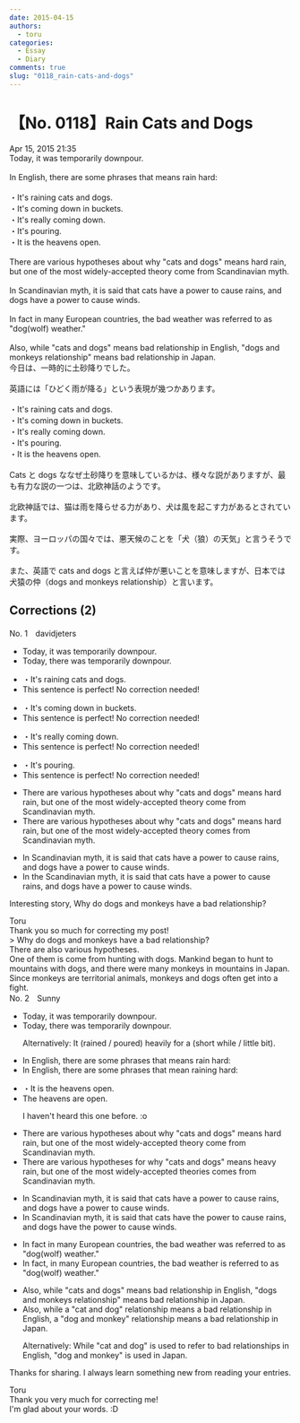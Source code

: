 ```yaml
---
date: 2015-04-15
authors:
  - toru
categories:
  - Essay
  - Diary
comments: true
slug: "0118_rain-cats-and-dogs"
---
```


# 【No. 0118】Rain Cats and Dogs
<div class="date">Apr 15, 2015 21:35</div>
<div id="post"><div id="body_show_ori">
Today, it was temporarily downpour.<br/><br/>In English, there are some phrases that means rain hard:<br/><br/>・It's raining cats and dogs.<br/>・It's coming down in buckets.<br/>・It's really coming down.<br/>・It's pouring.<br/>・It is the heavens open.<br/><br/>There are various hypotheses about why "cats and dogs" means hard rain, but one of the most widely-accepted theory come from Scandinavian myth.<br/><br/>In Scandinavian myth, it is said that cats have a power to cause rains, and dogs have a power to cause winds.<br/><br/>In fact in many European countries, the bad weather was referred to as "dog(wolf) weather."<br/><br/>Also, while "cats and dogs" means bad relationship in English, "dogs and monkeys relationship" means bad relationship in Japan.
</div></div>

<!-- more -->

<div id="post_ja"><div id="body_show_mo">
今日は、一時的に土砂降りでした。<br/><br/>英語には「ひどく雨が降る」という表現が幾つかあります。<br/><br/>・It's raining cats and dogs.<br/>・It's coming down in buckets.<br/>・It's really coming down.<br/>・It's pouring.<br/>・It is the heavens open.<br/><br/>Cats と dogs ななぜ土砂降りを意味しているかは、様々な説がありますが、最も有力な説の一つは、北欧神話のようです。<br/><br/>北欧神話では、猫は雨を降らせる力があり、犬は風を起こす力があるとされています。<br/><br/>実際、ヨーロッパの国々では、悪天候のことを「犬（狼）の天気」と言うそうです。<br/><br/>また、英語で cats and dogs と言えば仲が悪いことを意味しますが、日本では犬猿の仲（dogs and monkeys relationship）と言います。
</div></div>

## Corrections (2)
<div id="block"><div class="first_name"> No. 1　<span class="just_name">davidjeters</span></div><div id="block2">
<ul class="correction_field">
<li class="incorrect">Today, it was temporarily downpour.</li>
<li class="corrected correct">
Today, <span class="f_blue">there </span>was temporarily downpour.
</li>
</ul>
<ul class="correction_field">
<li class="incorrect">・It's raining cats and dogs.</li>
<li class="corrected perfect">This sentence is perfect! No correction needed!</li>
</ul>
<ul class="correction_field">
<li class="incorrect">・It's coming down in buckets.</li>
<li class="corrected perfect">This sentence is perfect! No correction needed!</li>
</ul>
<ul class="correction_field">
<li class="incorrect">・It's really coming down.</li>
<li class="corrected perfect">This sentence is perfect! No correction needed!</li>
</ul>
<ul class="correction_field">
<li class="incorrect">・It's pouring.</li>
<li class="corrected perfect">This sentence is perfect! No correction needed!</li>
</ul>
<ul class="correction_field">
<li class="incorrect">There are various hypotheses about why "cats and dogs" means hard rain, but one of the most widely-accepted theory come from Scandinavian myth.</li>
<li class="corrected correct">
There are various hypotheses about why "cats and dogs" means hard rain, but one of the most widely-accepted theory come<span class="f_blue">s</span> from Scandinavian myth.
</li>
</ul>
<ul class="correction_field">
<li class="incorrect">In Scandinavian myth, it is said that cats have a power to cause rains, and dogs have a power to cause winds.</li>
<li class="corrected correct">
In <span class="f_blue">the </span>Scandinavian myth, it is said that cats have a power to cause rains, and dogs have a power to cause winds.
</li>
</ul>
<p class="comment_small">
 Interesting story, Why do dogs and monkeys have a bad relationship?
</p>

</div><div class="name"><span class="just_name">Toru</span><br>
Thank you so much for correcting my post!<br/>&gt; Why do dogs and monkeys have a bad relationship?<br/>There are also various hypotheses.<br/>One of them is come from hunting with dogs. Mankind began to hunt to mountains with dogs, and there were many monkeys in mountains in Japan. Since monkeys are territorial animals, monkeys and dogs often get into a fight.
</div>
</div>
<div id="block"><div class="first_name"> No. 2　<span class="just_name">Sunny</span></div><div id="block2">
<ul class="correction_field">
<li class="incorrect">Today, it was temporarily downpour.</li>
<li class="corrected correct">
Today, there was temporarily downpour.
<p class="correction_comment">Alternatively: It (rained / poured) heavily for a (short while / little bit).</p>
</li>
</ul>
<ul class="correction_field">
<li class="incorrect">In English, there are some phrases that means rain hard:</li>
<li class="corrected correct">
In English, there are some phrases that mean raining hard:
</li>
</ul>
<ul class="correction_field">
<li class="incorrect">・It is the heavens open.</li>
<li class="corrected correct">
The heavens are open.
<p class="correction_comment">I haven't heard this one before. :o</p>
</li>
</ul>
<ul class="correction_field">
<li class="incorrect">There are various hypotheses about why "cats and dogs" means hard rain, but one of the most widely-accepted theory come from Scandinavian myth.</li>
<li class="corrected correct">
There are various hypotheses for why "cats and dogs" means heavy rain, but one of the most widely-accepted theories comes from Scandinavian myth.
</li>
</ul>
<ul class="correction_field">
<li class="incorrect">In Scandinavian myth, it is said that cats have a power to cause rains, and dogs have a power to cause winds.</li>
<li class="corrected correct">
In Scandinavian myth, it is said that cats have the power to cause rains, and dogs have the power to cause winds.
</li>
</ul>
<ul class="correction_field">
<li class="incorrect">In fact in many European countries, the bad weather was referred to as "dog(wolf) weather."</li>
<li class="corrected correct">
In fact, in many European countries, the bad weather is referred to as "dog(wolf) weather."
</li>
</ul>
<ul class="correction_field">
<li class="incorrect">Also, while "cats and dogs" means bad relationship in English, "dogs and monkeys relationship" means bad relationship in Japan.</li>
<li class="corrected correct">
Also, while a "cat and dog" relationship means a bad relationship in English, a "dog and monkey" relationship means a bad relationship in Japan.
<p class="correction_comment">Alternatively: While "cat and dog" is used to refer to bad relationships in English, "dog and monkey" is used in Japan.</p>
</li>
</ul>
<p class="comment_small">
 Thanks for sharing. I always learn something new from reading your entries.
</p>

</div><div class="name"><span class="just_name">Toru</span><br>
Thank you very much for correcting me!<br/>I'm glad about your words. :D
</div>
</div>
